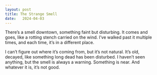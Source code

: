 ```yaml
---
layout: post
title: The Strange Smell
date:   2024-04-03
---
```


There’s a smell downtown, something faint but disturbing. It comes and goes, like a rotting stench carried on the wind. I’ve walked past it multiple times, and each time, it’s in a different place. 

I can’t figure out where it’s coming from, but it’s not natural. It’s old, decayed, like something long dead has been disturbed. I haven’t seen anything, but the smell is always a warning. Something is near. And whatever it is, it’s not good.
